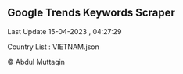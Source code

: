 

## Google Trends Keywords Scraper 
 
Last Update 15-04-2023 , 04:27:29

Country List :
VIETNAM.json



© Abdul Muttaqin 

